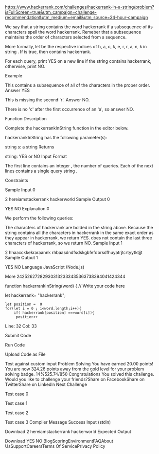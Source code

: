 https://www.hackerrank.com/challenges/hackerrank-in-a-string/problem?isFullScreen=true&utm_campaign=challenge-recommendation&utm_medium=email&utm_source=24-hour-campaign


We say that a string contains the word hackerrank if a subsequence of its characters spell the word hackerrank. Remeber that a subsequence maintains the order of characters selected from a sequence.

More formally, let  be the respective indices of h, a, c, k, e, r, r, a, n, k in string . If  is true, then  contains hackerrank.

For each query, print YES on a new line if the string contains hackerrank, otherwise, print NO.

Example

This contains a subsequence of all of the characters in the proper order. Answer YES


This is missing the second 'r'. Answer NO.


There is no 'c' after the first occurrence of an 'a', so answer NO.

Function Description

Complete the hackerrankInString function in the editor below.

hackerrankInString has the following parameter(s):

string s: a string
Returns

string: YES or NO
Input Format

The first line contains an integer , the number of queries.
Each of the next  lines contains a single query string .

Constraints

Sample Input 0

2
hereiamstackerrank
hackerworld
Sample Output 0

YES
NO
Explanation 0

We perform the following  queries:


The characters of hackerrank are bolded in the string above. Because the string contains all the characters in hackerrank in the same exact order as they appear in hackerrank, we return YES.
 does not contain the last three characters of hackerrank, so we return NO.
Sample Input 1

2
hhaacckkekraraannk
rhbaasdndfsdskgbfefdbrsdfhuyatrjtcrtyytktjjt
Sample Output 1

YES
NO
Language
JavaScript (Node.js)

More
242526272829303132333435363738394041424344

function hackerrankInString(word) {
    // Write your code here
    
let hackerrank= "hackerrank";

    let position =  0 
    for(let i = 0 ; i<word.length;i++){
        if( hackerrank[position] ===word[i]){
         position++

Line: 32 Col: 33

Submit Code

Run Code

Upload Code as File

Test against custom input
Problem Solving
You have earned 20.00 points!
You are now 324.26 points away from the gold level for your problem solving badge.
14%525.74/850
Congratulations
You solved this challenge. Would you like to challenge your friends?Share on FacebookShare on TwitterShare on LinkedIn
Next Challenge

Test case 0

Test case 1

Test case 2

Test case 3
Compiler Message
Success
Input (stdin)

Download
2
hereiamstackerrank
hackerworld
Expected Output

Download
YES
NO
BlogScoringEnvironmentFAQAbout UsSupportCareersTerms Of ServicePrivacy Policy